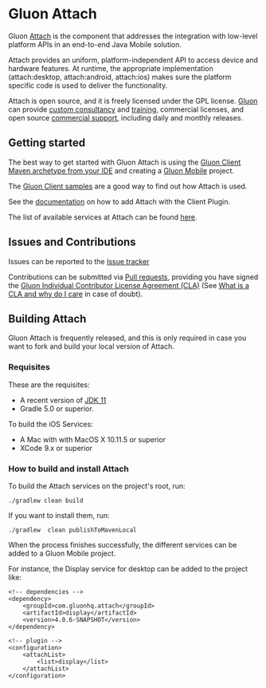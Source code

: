# Gluon Attach #

Gluon [Attach](http://gluonhq.com/products/mobile/attach/) is the component that addresses the integration with low-level platform APIs in an end-to-end Java Mobile solution.

Attach provides an uniform, platform-independent API to access device and hardware features. 
At runtime, the appropriate implementation (attach:desktop, attach:android, attach:ios) makes sure the platform specific code is 
used to deliver the functionality.

Attach is open source, and it is freely licensed under the GPL license.
[Gluon](http://gluonhq.com) can provide [custom consultancy](http://gluonhq.com/services/consulting/) and [training](http://gluonhq.com/services/training/), commercial licenses, and open source [commercial support](http://gluonhq.com/services/commercial-support/), including daily and monthly releases.

## Getting started ##

The best way to get started with Gluon Attach is using the [Gluon Client Maven archetype from your IDE](https://github.com/gluonhq/client-maven-archetypes)
and creating a [Gluon Mobile](http://gluonhq.com/products/mobile) project.

The [Gluon Client samples](https://github.com/gluonhq/client-samples) are a good way to find out how Attach is used.

See the [documentation](https://docs.gluonhq.com/client/#_attach_configuration) on how to add Attach with the Client Plugin.

The list of available services at Attach can be found [here](http://gluonhq.com/products/mobile/attach/).


## Issues and Contributions ##

Issues can be reported to the [Issue tracker](https://github.com/gluonhq/attach/issues)

Contributions can be submitted via [Pull requests](https://github.com/gluonhq/attach/pulls), 
 providing you have signed the [Gluon Individual Contributor License Agreement (CLA)](https://docs.google.com/forms/d/16aoFTmzs8lZTfiyrEm8YgMqMYaGQl0J8wA0VJE2LCCY) 
 (See [What is a CLA and why do I care](https://www.clahub.com/pages/why_cla) in case of doubt).


## Building Attach ##

Gluon Attach is frequently released, and this is only required in case you want to fork and build your local version of Attach.

### Requisites ###

These are the requisites:

* A recent version of [JDK 11](http://jdk.java.net/11/)
* Gradle 5.0 or superior. 

To build the iOS Services:
 
* A Mac with with MacOS X 10.11.5 or superior
* XCode 9.x or superior

### How to build and install Attach ###

To build the Attach services on the project's root, run:

`./gradlew clean build`

If you want to install them, run:

`./gradlew  clean publishToMavenLocal`

When the process finishes successfully, the different services can be added to a Gluon Mobile project.

For instance, the Display service for desktop can be added to the project like:

```
<!-- dependencies -->
<dependency>
    <groupId>com.gluonhq.attach</groupId>
    <artifactId>display</artifactId>
    <version>4.0.6-SNAPSHOT</version>
</dependency>

<!-- plugin -->
<configuration>
    <attachList>
        <list>display</list>
    </attachList>
</configuration>
```
